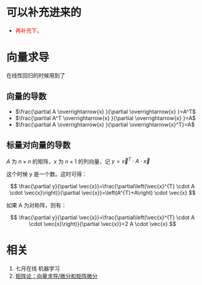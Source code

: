 
# 可以补充进来的

- <span style="color:red;">再补充下。</span>


# 向量求导

在线性回归的时候用到了


## 向量的导数

- $\frac{\partial A \overrightarrow{x} }{\partial \overrightarrow{x} }=A^T$
- $\frac{\partial A^T \overrightarrow{x} }{\partial \overrightarrow{x} }=A$
- $\frac{\partial A \overrightarrow{x} }{\partial \overrightarrow{x}^T}=A$




## 标量对向量的导数


$A$ 为 $n\times n$ 的矩阵，$x$ 为 $n\times 1$ 的列向量，记  $y=\overrightarrow{x}^T\cdot A\cdot \overrightarrow{x}$

这个时候 y 是一个数。这时可得：

$$
\frac{\partial y}{\partial \vec{x}}=\frac{\partial\left(\vec{x}^{T} \cdot A \cdot \vec{x}\right)}{\partial \vec{x}}=\left(A^{T}+A\right) \cdot \vec{x}
$$

如果 A 为对称阵，则有：

$$
\frac{\partial y}{\partial \vec{x}}=\frac{\partial\left(\vec{x}^{T} \cdot A \cdot \vec{x}\right)}{\partial \vec{x}}=2 A \cdot \vec{x}
$$



# 相关

1. 七月在线 机器学习
2. [矩阵论：向量求导/微分和矩阵微分](https://blog.csdn.net/pipisorry/article/details/68961388)
